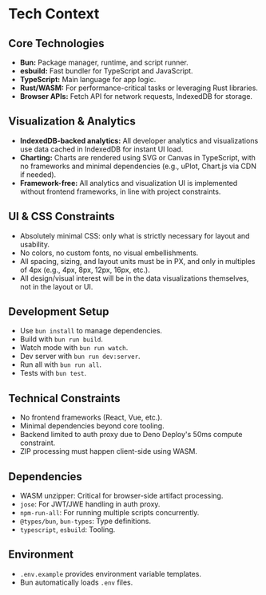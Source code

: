 # Tech Context

## Core Technologies
- **Bun:** Package manager, runtime, and script runner.
- **esbuild:** Fast bundler for TypeScript and JavaScript.
- **TypeScript:** Main language for app logic.
- **Rust/WASM:** For performance-critical tasks or leveraging Rust libraries.
- **Browser APIs:** Fetch API for network requests, IndexedDB for storage.

## Visualization & Analytics
- **IndexedDB-backed analytics:** All developer analytics and visualizations use data cached in IndexedDB for instant UI load.
- **Charting:** Charts are rendered using SVG or Canvas in TypeScript, with no frameworks and minimal dependencies (e.g., uPlot, Chart.js via CDN if needed).
- **Framework-free:** All analytics and visualization UI is implemented without frontend frameworks, in line with project constraints.

## UI & CSS Constraints
- Absolutely minimal CSS: only what is strictly necessary for layout and usability.
- No colors, no custom fonts, no visual embellishments.
- All spacing, sizing, and layout units must be in PX, and only in multiples of 4px (e.g., 4px, 8px, 12px, 16px, etc.).
- All design/visual interest will be in the data visualizations themselves, not in the layout or UI.

## Development Setup
- Use `bun install` to manage dependencies.
- Build with `bun run build`.
- Watch mode with `bun run watch`.
- Dev server with `bun run dev:server`.
- Run all with `bun run all`.
- Tests with `bun test`.

## Technical Constraints
- No frontend frameworks (React, Vue, etc.).
- Minimal dependencies beyond core tooling.
- Backend limited to auth proxy due to Deno Deploy's 50ms compute constraint.
- ZIP processing must happen client-side using WASM.

## Dependencies
- WASM unzipper: Critical for browser-side artifact processing.
- `jose`: For JWT/JWE handling in auth proxy.
- `npm-run-all`: For running multiple scripts concurrently.
- `@types/bun`, `bun-types`: Type definitions.
- `typescript`, `esbuild`: Tooling.

## Environment
- `.env.example` provides environment variable templates.
- Bun automatically loads `.env` files.

